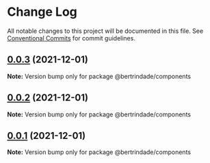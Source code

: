 # Change Log

All notable changes to this project will be documented in this file.
See [Conventional Commits](https://conventionalcommits.org) for commit guidelines.

## [0.0.3](https://github.com/berTrindade/lerna/compare/@bertrindade/components@0.0.2...@bertrindade/components@0.0.3) (2021-12-01)

**Note:** Version bump only for package @bertrindade/components





## [0.0.2](https://github.com/berTrindade/lerna/compare/@bertrindade/components@0.0.1...@bertrindade/components@0.0.2) (2021-12-01)

**Note:** Version bump only for package @bertrindade/components





## [0.0.1](https://github.com/berTrindade/lerna/compare/@bertrindade/components@1.0.3...@bertrindade/components@0.0.1) (2021-12-01)

**Note:** Version bump only for package @bertrindade/components
